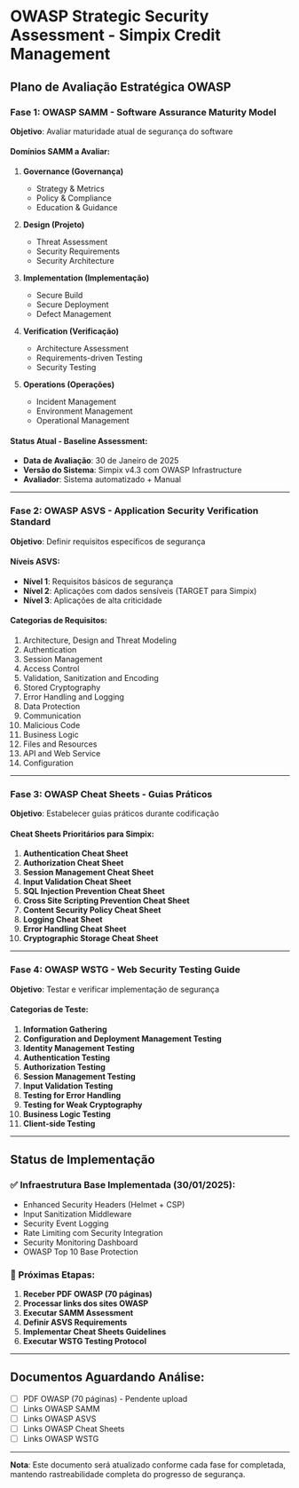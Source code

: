 # OWASP Strategic Security Assessment - Simpix Credit Management

## Plano de Avaliação Estratégica OWASP

### Fase 1: OWASP SAMM - Software Assurance Maturity Model

**Objetivo**: Avaliar maturidade atual de segurança do software

#### Domínios SAMM a Avaliar:

1. **Governance (Governança)**
   - Strategy & Metrics
   - Policy & Compliance
   - Education & Guidance

2. **Design (Projeto)**
   - Threat Assessment
   - Security Requirements
   - Security Architecture

3. **Implementation (Implementação)**
   - Secure Build
   - Secure Deployment
   - Defect Management

4. **Verification (Verificação)**
   - Architecture Assessment
   - Requirements-driven Testing
   - Security Testing

5. **Operations (Operações)**
   - Incident Management
   - Environment Management
   - Operational Management

#### Status Atual - Baseline Assessment:

- **Data de Avaliação**: 30 de Janeiro de 2025
- **Versão do Sistema**: Simpix v4.3 com OWASP Infrastructure
- **Avaliador**: Sistema automatizado + Manual

---

### Fase 2: OWASP ASVS - Application Security Verification Standard

**Objetivo**: Definir requisitos específicos de segurança

#### Níveis ASVS:

- **Nível 1**: Requisitos básicos de segurança
- **Nível 2**: Aplicações com dados sensíveis (TARGET para Simpix)
- **Nível 3**: Aplicações de alta criticidade

#### Categorias de Requisitos:

1. Architecture, Design and Threat Modeling
2. Authentication
3. Session Management
4. Access Control
5. Validation, Sanitization and Encoding
6. Stored Cryptography
7. Error Handling and Logging
8. Data Protection
9. Communication
10. Malicious Code
11. Business Logic
12. Files and Resources
13. API and Web Service
14. Configuration

---

### Fase 3: OWASP Cheat Sheets - Guias Práticos

**Objetivo**: Estabelecer guias práticos durante codificação

#### Cheat Sheets Prioritários para Simpix:

1. **Authentication Cheat Sheet**
2. **Authorization Cheat Sheet**
3. **Session Management Cheat Sheet**
4. **Input Validation Cheat Sheet**
5. **SQL Injection Prevention Cheat Sheet**
6. **Cross Site Scripting Prevention Cheat Sheet**
7. **Content Security Policy Cheat Sheet**
8. **Logging Cheat Sheet**
9. **Error Handling Cheat Sheet**
10. **Cryptographic Storage Cheat Sheet**

---

### Fase 4: OWASP WSTG - Web Security Testing Guide

**Objetivo**: Testar e verificar implementação de segurança

#### Categorias de Teste:

1. **Information Gathering**
2. **Configuration and Deployment Management Testing**
3. **Identity Management Testing**
4. **Authentication Testing**
5. **Authorization Testing**
6. **Session Management Testing**
7. **Input Validation Testing**
8. **Testing for Error Handling**
9. **Testing for Weak Cryptography**
10. **Business Logic Testing**
11. **Client-side Testing**

---

## Status de Implementação

### ✅ Infraestrutura Base Implementada (30/01/2025):

- Enhanced Security Headers (Helmet + CSP)
- Input Sanitization Middleware
- Security Event Logging
- Rate Limiting com Security Integration
- Security Monitoring Dashboard
- OWASP Top 10 Base Protection

### 🔄 Próximas Etapas:

1. **Receber PDF OWASP (70 páginas)**
2. **Processar links dos sites OWASP**
3. **Executar SAMM Assessment**
4. **Definir ASVS Requirements**
5. **Implementar Cheat Sheets Guidelines**
6. **Executar WSTG Testing Protocol**

---

## Documentos Aguardando Análise:

- [ ] PDF OWASP (70 páginas) - Pendente upload
- [ ] Links OWASP SAMM
- [ ] Links OWASP ASVS
- [ ] Links OWASP Cheat Sheets
- [ ] Links OWASP WSTG

---

**Nota**: Este documento será atualizado conforme cada fase for completada, mantendo rastreabilidade completa do progresso de segurança.

